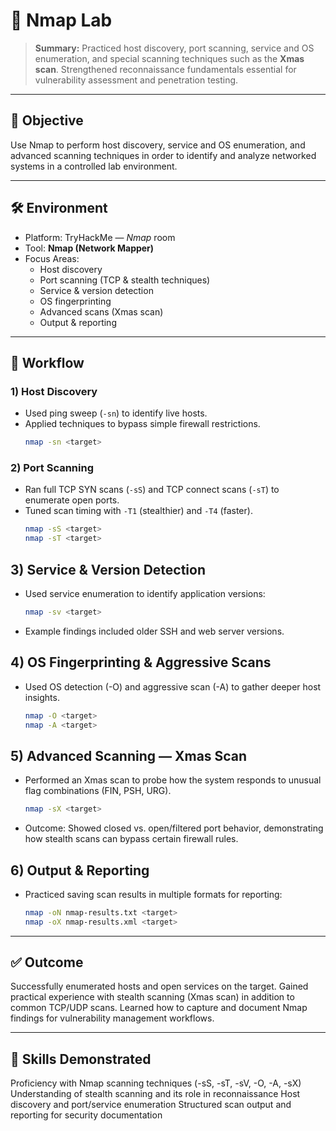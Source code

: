 # 🔎 Nmap Lab

> **Summary:** Practiced host discovery, port scanning, service and OS enumeration, and special scanning techniques such as the **Xmas scan**. Strengthened reconnaissance fundamentals essential for vulnerability assessment and penetration testing.

---

## 🎯 Objective
Use Nmap to perform host discovery, service and OS enumeration, and advanced scanning techniques in order to identify and analyze networked systems in a controlled lab environment.

---

## 🛠️ Environment
- Platform: TryHackMe — *Nmap* room  
- Tool: **Nmap (Network Mapper)**  
- Focus Areas:  
  - Host discovery  
  - Port scanning (TCP & stealth techniques)  
  - Service & version detection  
  - OS fingerprinting  
  - Advanced scans (Xmas scan)  
  - Output & reporting  

---

## 🚀 Workflow

### 1) Host Discovery
- Used ping sweep (`-sn`) to identify live hosts.  
- Applied techniques to bypass simple firewall restrictions.  
  ```bash
  nmap -sn <target>
  
### 2) Port Scanning
- Ran full TCP SYN scans (`-sS`) and TCP connect scans (`-sT`) to enumerate open ports.
- Tuned scan timing with `-T1` (stealthier) and `-T4` (faster).
  ```bash
  nmap -sS <target>
  nmap -sT <target>
  
## 3) Service & Version Detection
- Used service enumeration to identify application versions:
  ```bash
  nmap -sv <target>
- Example findings included older SSH and web server versions.

## 4) OS Fingerprinting & Aggressive Scans
- Used OS detection (-O) and aggressive scan (-A) to gather deeper host insights.
  ```bash
  nmap -O <target>
  nmap -A <target>

## 5) Advanced Scanning — Xmas Scan
- Performed an Xmas scan to probe how the system responds to unusual flag combinations (FIN, PSH, URG).
  ```bash
  nmap -sX <target>
- Outcome: Showed closed vs. open/filtered port behavior, demonstrating how stealth scans can bypass certain firewall rules.
  
## 6) Output & Reporting
- Practiced saving scan results in multiple formats for reporting:
  ```bash
  nmap -oN nmap-results.txt <target>
  nmap -oX nmap-results.xml <target>

---

## ✅ Outcome
Successfully enumerated hosts and open services on the target.
Gained practical experience with stealth scanning (Xmas scan) in addition to common TCP/UDP scans.
Learned how to capture and document Nmap findings for vulnerability management workflows.

---

## 🧩 Skills Demonstrated
Proficiency with Nmap scanning techniques (-sS, -sT, -sV, -O, -A, -sX)
Understanding of stealth scanning and its role in reconnaissance
Host discovery and port/service enumeration
Structured scan output and reporting for security documentation













